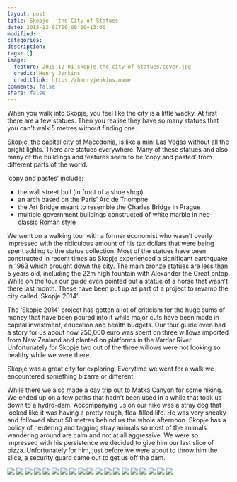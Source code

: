 ```yaml
---
layout: post
title: Skopje - the City of Statues
date: 2015-12-01T00:00:00+13:00
modified:
categories:
description:
tags: []
image:
  feature: 2015-12-01-skopje-the-city-of-statues/cover.jpg
  credit: Henry Jenkins
  creditlink: https://henryjenkins.name
comments: false
share: false
---
```

When you walk into Skopje, you feel like the city is a little wacky. At first
there are a few statues. Then you realise they have so many statues that you
can't walk 5 metres without finding one.

Skopje, the capital city of Macedonia, is like a mini Las Vegas without all the
bright lights. There are statues everywhere. Many of these statues and also
many of the buildings and features seem to be ‘copy and pasted’ from different
parts of the world.

‘copy and pastes’ include:

* the wall street bull (in front of a shoe shop)
* an arch based on the Paris’ Arc de Triomphe
* the Art Bridge meant to resemble the Charles Bridge in Prague
* multiple government buildings constructed of white marble in neo-classic Roman style

We went on a walking tour with a former economist who wasn’t overly impressed
with the ridiculous amount of his tax dollars that were being spent adding to
the statue collection. Most of the statues have been constructed in recent
times as Skopje experienced a significant earthquake in 1963 which brought down
the city. The main bronze statues are less than 5 years old, including the 22m
high fountain with Alexander the Great ontop. While on the tour our guide even
pointed out a statue of a horse that wasn’t  there last month. These have been
put up as part of a project to revamp the city called ‘Skopje 2014’.

The ‘Skopje 2014’ project has gotten a lot of criticism for the huge sums of
money that have been poured into it while major cuts have been made in capital
investment, education and health budgets. Our tour guide even had a story for
us about how 250,000 euro was spent on three willows imported from New Zealand
and planted on platforms in the Vardar River. Unfortunately for Skopje two out
of the three willows were not looking so healthy while we were there.

Skopje was a great city for exploring. Everytime we went for a walk we
encountered something bizarre or different.

While there we also made a day trip out to Matka Canyon for some hiking. We
ended up on a few paths that hadn’t been used in a while that took us down to a
hydro-dam. Accompanying us on our hike was a stray dog that looked like it was
having a pretty rough, flea-filled life. He was very sneaky and followed about
50 metres behind us the whole afternoon. Skopje has a policy of neutering and
tagging stray animals so most of the animals wandering around are calm and not
at all aggressive. We were so impressed with his persistence we decided to give
him our last slice of pizza. Unfortunately for him, just before we were about
to throw him the slice, a security guard came out to get us off the dam.

<img src="/images/2015-12-01-skopje-the-city-of-statues/IMG_20151128_102627_640px.jpg">

<img src="/images/2015-12-01-skopje-the-city-of-statues/IMG_20151128_102826_640px.jpg">

<img src="/images/2015-12-01-skopje-the-city-of-statues/IMG_20151128_102932_640px.jpg">

<img src="/images/2015-12-01-skopje-the-city-of-statues/IMG_20151128_120115_640px.jpg">

<img src="/images/2015-12-01-skopje-the-city-of-statues/IMG_20151128_121338_640px.jpg">

<img src="/images/2015-12-01-skopje-the-city-of-statues/IMG_20151128_123159_640px.jpg">

<img src="/images/2015-12-01-skopje-the-city-of-statues/IMG_20151129_110626_640px.jpg">

<img src="/images/2015-12-01-skopje-the-city-of-statues/IMG_20151129_113157_640px.jpg">

<img src="/images/2015-12-01-skopje-the-city-of-statues/IMG_20151129_115658_640px.jpg">

<img src="/images/2015-12-01-skopje-the-city-of-statues/IMG_20151129_115829_640px.jpg">

<img src="/images/2015-12-01-skopje-the-city-of-statues/IMG_20151129_132719_640px.jpg">

<img src="/images/2015-12-01-skopje-the-city-of-statues/IMG_20151130_115150_640px.jpg">

<img src="/images/2015-12-01-skopje-the-city-of-statues/IMG_20151130_130944_640px.jpg">

<img src="/images/2015-12-01-skopje-the-city-of-statues/IMG_20151130_141753_640px.jpg">

<img src="/images/2015-12-01-skopje-the-city-of-statues/IMG_20151130_142323_640px.jpg">

<img src="/images/2015-12-01-skopje-the-city-of-statues/IMG_20151130_145611_640px.jpg">

<img src="/images/2015-12-01-skopje-the-city-of-statues/IMG_20151130_145804_640px.jpg">

<img src="/images/2015-12-01-skopje-the-city-of-statues/IMG_20151130_145940_640px.jpg">

<img src="/images/2015-12-01-skopje-the-city-of-statues/IMG_20151201_160649_640px.jpg">
